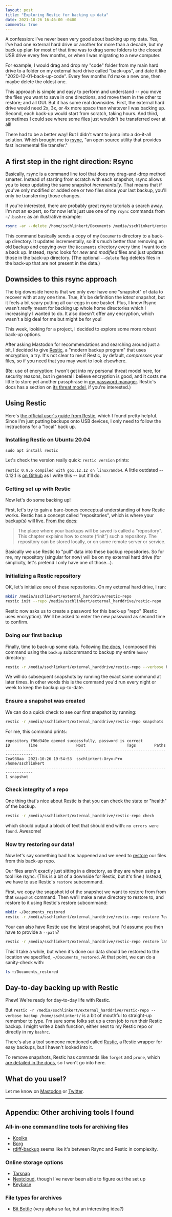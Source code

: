 ```yaml
---
layout: post
title: "Exploring Restic for backing up data"
date: 2021-10-26 16:46:00 -0400
comments: true
---
```


A confession: I've never been very good about backing up my data. Yes, I've had one external hard drive or another for more than a decade, but my back up plan for most of that time was to drag some folders to the closest USB drive every few months, or when I was migrating to a new computer.

<!-- For a few years now, I've been using a command-line tool called [rsync](https://rsync.samba.org/) to perform periodic back-ups of my most important files to various external hard drives and even some USB thumb drives. --> 

<!-- ## In the before times... -->

For example, I would drag and drop my "code" folder from my main hard drive to a folder on my external hard drive called "back-ups", and date it like "2020-12-01-back-up-code". Every few months I'd make a new one, then maybe delete the oldest one.

This approach is simple and easy to perform and understand -- you move the files you want to save in one directions, and move them in the other to restore; and all GUI. But it has some real downsides. First, the external hard drive would need 2x, 3x, or 4x more space than whatever I was backing up. Second, each back-up would start from scratch, taking hours. And third, sometimes I could see where some files just wouldn't be transferred over at all!

There had to be a better way! But I didn't want to jump into a do-it-all solution. Which brought me to [rsync](https://rsync.samba.org/), "an open source utility that provides fast incremental file transfer." 

## A first step in the right direction: Rsync

Basically, rsync is a command line tool that does my drag-and-drop method smarter. Instead of starting from scratch with each snapshot, rsync allows you to keep updating the same snapshot _incrementally_. That means that if you've only modified or added one or two files since your last backup, you'll only be transferring those changes.

If you're interested, there are probably great rsync tutorials a search away. I'm not an expert, so for now let's just use one of my `rsync` commands from `~/.bashrc` as an illustrative example:

```bash
rsync -ar --delete /home/sschlinkert/Documents /media/sschlinkert/external_harddrive/back-ups-rsync/
```

This command basically sends a copy of my `Documents` directory to a back-up directory. It updates incrementally, so it's much better than removing an old backup and copying over the `Documents` directory every time I want to do a back up. Instead, rsync looks for _new_ and _modified_ files and just updates those in the back-up directory. (The optional `--delete` flag deletes files in the back-up that are not present in the data.)

## Downsides to this rsync approach

The big downside here is that we only ever have one "snapshot" of data to recover with at any one time. True, it's be definition the _latest_ snapshot, but it feels a bit scary putting all our eggs in one basket. Plus, I knew Rsync wasn't _really_ meant for backing up whole home directories which I increasingly I wanted to do. It also doesn't offer any encryption, which wasn't a big deal for me but might be for you!

This week, looking for a project, I decided to explore some more robust back-up options. 

After asking Mastodon for recommendations and searching around just a bit, I decided to give [Restic](https://restic.net/), a "modern backup program" that uses encryption, a try. It's not clear to me if Restic, by default, _compresses_ your files, so if you need that you may want to look elsewhere.

(Re: use of encryption: I won't get into my personal threat model here, for security reasons, but in general I believe encryption is good, and it costs me little to store yet another passphrase in [my password manager](https://sts10.github.io/2017/06/27/keepassxc-setup-guide.html). Restic's docs has a section on [its threat model](https://restic.readthedocs.io/en/latest/100_references.html?highlight=threat#threat-model), if you're interested.) 

## Using Restic

Here's [the official user's guide from Restic](https://restic.readthedocs.io/en/latest/020_installation.html), which I found pretty helpful. Since I'm just putting backups onto USB devices, I only need to follow the instructions for a "local" back up.

### Installing Restic on Ubuntu 20.04

`sudo apt install restic`

Let's check the version really quick: `restic version` prints:

`restic 0.9.6 compiled with go1.12.12 on linux/amd64`. A little outdated -- 0.12.1 is [on Github](https://github.com/restic/restic/releases) as I write this -- but it'll do.

### Getting set up with Restic

Now let's do some backing up!

First, let's try to gain a bare-bones conceptual understanding of how Restic works. Restic has a concept called "repositories", which is where your backup(s) will live. [From the docs](https://restic.readthedocs.io/en/latest/030_preparing_a_new_repo.html#preparing-a-new-repository):

> The place where your backups will be saved is called a “repository”. This chapter explains how to create (“init”) such a repository. The repository can be stored locally, or on some remote server or service. 

Basically we use Restic to "pull" data into these backup repositories. So for me, my repository (singular for now) will be on my external hard drive (for simplicity, let's pretend I only have one of those...).

### Initializing a Restic repository

OK, let's initialize one of these repositories. On my external hard drive, I ran:

```bash
mkdir /media/sschlinkert/external_harddrive/restic-repo
restic init --repo /media/sschlinkert/external_harddrive/restic-repo
```

Restic now asks us to create a password for this back-up "repo" (Restic uses encryption). We'll be asked to enter the new password as second time to confirm.

### Doing our first backup

Finally, time to back-up some data. Following [the docs](https://restic.readthedocs.io/en/latest/040_backup.html), I composed this command using the `backup` subcommand to backup my entire `home/` directory:

```bash
restic -r /media/sschlinkert/external_harddrive/restic-repo --verbose backup /home/sschlinkert/
```

We will do subsequent snapshots by running the exact same command at later times. In other words this is the command you'd run every night or week to keep the backup up-to-date.

### Ensure a snapshot was created

We can do a quick check to see our first snapshot by running: 

```bash
restic -r /media/sschlinkert/external_harddrive/restic-repo snapshots
```

For me, this command prints:

```
repository f96d340e opened successfully, password is correct
ID        Time                 Host                  Tags        Paths
----------------------------------------------------------------------------------
7ea938aa  2021-10-26 19:54:53  sschlinkert-Oryx-Pro              /home/sschlinkert
----------------------------------------------------------------------------------
1 snapshot
```

### Check integrity of a repo

One thing that's nice about Restic is that you can check the state or "health" of the backup.

```bash
restic -r /media/sschlinkert/external_harddrive/restic-repo check
```

which should output a block of text that should end with: `no errors were found`. Awesome!

### Now try restoring our data!

Now let's say something bad has happened and we need to [restore](https://restic.readthedocs.io/en/latest/050_restore.html#restoring-from-a-snapshot) our files from this back-up repo. 

Our files aren't exactly just sitting in a directory, as they are when using a tool like rsync. (This is a bit of a downside for Restic, but it's fine.) Instead, we have to use Restic's `restore` subcommand.

First, we copy the snapshot id of the snapshot we want to restore from from that `snapshot` command. Then we'll make a new directory to restore to, and restore to it using Restic's restore subcommand:

```bash
mkdir ~/Documents_restored
restic -r /media/sschlinkert/external_harddrive/restic-repo restore 7ea938aa --target ~/Documents_restored
```

Your can also have Restic use the latest snapshot, but I'd assume you then have to provide a `--path`?

```bash
restic -r /media/sschlinkert/external_harddrive/restic-repo restore latest --target ~/Documents_restored --path "home/sschlinkert"
```

This'll take a while, but when it's done our data should be restored to the location we specified, `~/Documents_restored`. At that point, we can do a sanity-check with:

```bash
ls ~/Documents_restored
```

## Day-to-day backing up with Restic

Phew! We're ready for day-to-day life with Restic.

But `restic -r /media/sschlinkert/external_harddrive/restic-repo --verbose backup /home/sschlinkert/` is a bit of mouthful to straight-up remember to type. I'm sure some folks set up a cron job to run their Restic backup. I might write a bash function, either next to my Restic repo or directly in my `bashrc`. 

There's also a tool someone mentioned called [Rustic](https://github.com/bnavetta/rustic), a Restic wrapper for easy backups, but I haven't looked into it.

To remove snapshots, Restic has commands like `forget` and `prune`, which [are detailed in the docs](https://restic.readthedocs.io/en/latest/060_forget.html), so I won't go into here.

## What do you use!? 

Let me know on [Mastodon](https://octodon.social/@schlink) or [Twitter](https://twitter.com/sts10/).

--- 
## Appendix: Other archiving tools I found

### All-in-one command line tools for archiving files
- [Kopika](https://kopia.io/docs/) 
- [Borg](https://www.borgbackup.org/)
- [rdiff-backup](https://rdiff-backup.net/) seems like it's between Rsync and Restic in complexity.

### Online storage options
- [Tarsnap](https://www.tarsnap.com/)
- [Nextcloud](https://nextcloud.com/), though I've never been able to figure out the set up
- [Keybase](https://keybase.io/)

### File types for archives
- [Bit Bottle](https://code.lag.net/robey/bitbottle) (very alpha so far, but an interesting idea?)

